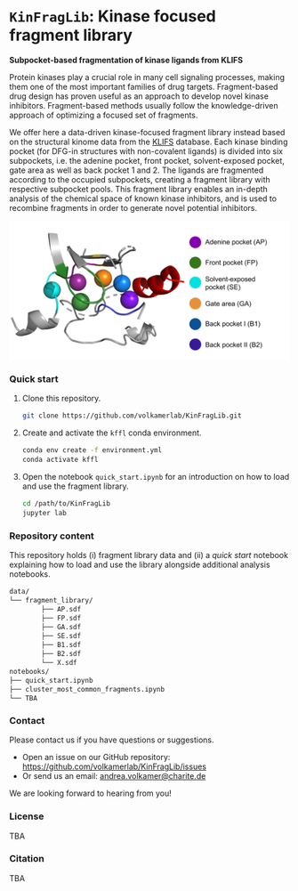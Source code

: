 # `KinFragLib`: Kinase focused fragment library

**Subpocket-based fragmentation of kinase ligands from KLIFS**

Protein kinases play a crucial role in many cell signaling processes, 
making them one of the most important families of drug targets.
Fragment-based drug design has proven useful as an approach to develop novel kinase inhibitors. 
Fragment-based methods usually follow the knowledge-driven approach of optimizing a focused set of fragments. 

We offer here a data-driven kinase-focused fragment library instead 
based on the structural kinome data from the [KLIFS](https://klifs.vu-compmedchem.nl) database.
Each kinase binding pocket (for DFG-in structures with non-covalent ligands) is divided into six subpockets, i.e.
the adenine pocket, front pocket, solvent-exposed pocket, gate area as well as back pocket 1 and 2.
The ligands are fragmented according to the occupied subpockets, 
creating a fragment library with respective subpocket pools. 
This fragment library enables an in-depth analysis of the chemical space of known kinase inhibitors, 
and is used to recombine fragments in order to generate novel potential inhibitors.


<img src ="./docs/img/subpocket_centers.png" width = "600" align="left"> 
<br clear="all" />

### Quick start

1. Clone this repository.

    ```bash
    git clone https://github.com/volkamerlab/KinFragLib.git
    ```

2. Create and activate the `kffl` conda environment. 

    ```bash
    conda env create -f environment.yml
    conda activate kffl
    ```

3. Open the notebook `quick_start.ipynb` for an introduction on how to load and use the fragment library.

    ```bash
    cd /path/to/KinFragLib
    jupyter lab
    ```

### Repository content

This repository holds (i) fragment library data and (ii) a *quick start* notebook explaining how to load and use the library alongside additional analysis notebooks.

    data/
    └── fragment_library/
            ├── AP.sdf
            ├── FP.sdf
            ├── GA.sdf
            ├── SE.sdf
            ├── B1.sdf
            ├── B2.sdf
            └── X.sdf
    notebooks/
    ├── quick_start.ipynb
    ├── cluster_most_common_fragments.ipynb
    └── TBA
    

### Contact

Please contact us if you have questions or suggestions.

* Open an issue on our GitHub repository: https://github.com/volkamerlab/KinFragLib/issues
* Or send us an email: andrea.volkamer@charite.de

We are looking forward to hearing from you!

### License

TBA

### Citation

TBA
